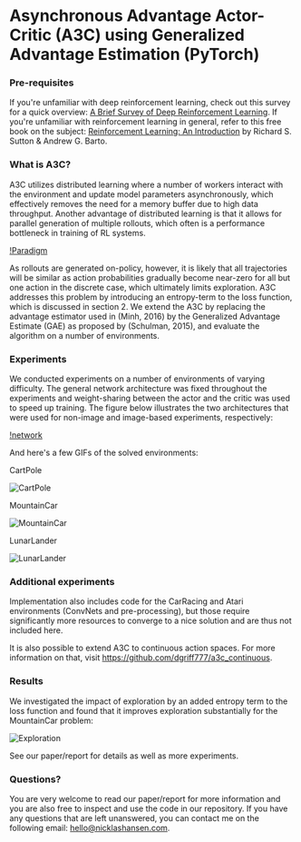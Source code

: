 # Asynchronous Advantage Actor-Critic (A3C) using Generalized Advantage Estimation (PyTorch)

### Pre-requisites

If you're unfamiliar with deep reinforcement learning, check out this survey for a quick overview: [A Brief Survey of Deep Reinforcement Learning](https://arxiv.org/abs/1708.05866). If you're unfamiliar with reinforcement learning in general, refer to this free book on the subject: [Reinforcement Learning: An Introduction](http://www.incompleteideas.net/book/the-book.html) by Richard S. Sutton & Andrew G. Barto.

### What is A3C?
A3C utilizes distributed learning where a number of workers interact with the environment and update model parameters asynchronously, which effectively removes the need for a memory buffer due to high data throughput. Another advantage of
distributed learning is that it allows for parallel generation of multiple rollouts, which often is a performance bottleneck in
training of RL systems.

[!Paradigm](https://i.imgur.com/a5hiab6.png)

As rollouts are generated on-policy, however, it is likely that all trajectories will be similar as action probabilities gradually become near-zero for all but one action in the discrete case, which ultimately limits exploration. A3C addresses this
problem by introducing an entropy-term to the loss function, which is discussed in section 2. We extend the A3C by replacing the advantage estimator used in (Minh, 2016) by the Generalized Advantage Estimate (GAE) as proposed by (Schulman, 2015), and evaluate the algorithm on a number of environments.

### Experiments

We conducted experiments on a number of environments of varying difficulty. The general network architecture was fixed throughout the experiments and weight-sharing between the actor and the critic was used to speed up training. The figure below illustrates the two architectures that were used for non-image and image-based experiments, respectively:

[!network](https://i.imgur.com/EJgp6A3.png)

And here's a few GIFs of the solved environments:

CartPole

![CartPole](https://i.imgur.com/B3t0Gjh.gif)

MountainCar

![MountainCar](https://i.imgur.com/UICkgp0.gif)

LunarLander

![LunarLander](https://i.imgur.com/1JkUazV.gif)

### Additional experiments

Implementation also includes code for the CarRacing and Atari environments (ConvNets and pre-processing), but those require significantly more resources to converge to a nice solution and are thus not included here.

It is also possible to extend A3C to continuous action spaces. For more information on that, visit https://github.com/dgriff777/a3c_continuous.

### Results

We investigated the impact of exploration by an added entropy term to the loss function and found that it improves exploration substantially for the MountainCar problem:

![Exploration](https://i.imgur.com/79cUyvq.png)

See our paper/report for details as well as more experiments.

### Questions?

You are very welcome to read our paper/report for more information and you are also free to inspect and use the code in our repository.
If you have any questions that are left unanswered, you can contact me on the following email: hello@nicklashansen.com.
